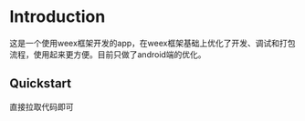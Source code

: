# Introduction

这是一个使用weex框架开发的app，在weex框架基础上优化了开发、调试和打包流程，使用起来更方便。目前只做了android端的优化。

## Quickstart

直接拉取代码即可
